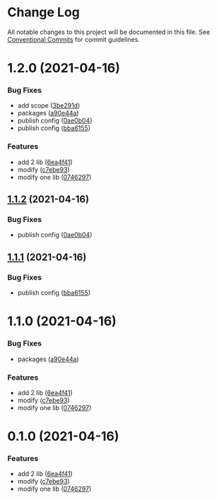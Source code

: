 # Change Log

All notable changes to this project will be documented in this file.
See [Conventional Commits](https://conventionalcommits.org) for commit guidelines.

# 1.2.0 (2021-04-16)


### Bug Fixes

* add scope ([3be291d](https://github.com/rudywaltz/monorepo-test/commit/3be291df890e60cf5197162bebc22b4595d8e1cd))
* packages ([a90e44a](https://github.com/rudywaltz/monorepo-test/commit/a90e44a607ec2f36539408a95aeb1233855e3a14))
* publish config ([0ae0b04](https://github.com/rudywaltz/monorepo-test/commit/0ae0b04c4b0055b3cb67dd8ef4f23e38b0a34c41))
* publish config ([bba6155](https://github.com/rudywaltz/monorepo-test/commit/bba6155f2879b5c73f5381bf33184cbf56a4bd6e))


### Features

* add 2 lib ([6ea4f41](https://github.com/rudywaltz/monorepo-test/commit/6ea4f4132e5969bc8fac2d392be5e7dc3bd699b0))
* modify ([c7ebe93](https://github.com/rudywaltz/monorepo-test/commit/c7ebe932743a03bc15d819aaf95150f2beb1ff99))
* modify one lib ([0746297](https://github.com/rudywaltz/monorepo-test/commit/0746297e691ae9e8d6d36ba6deee253ef18b80c9))





## [1.1.2](https://github.com/rudywaltz/monorepo-test/compare/rudywaltz-test-npm@1.1.1...rudywaltz-test-npm@1.1.2) (2021-04-16)


### Bug Fixes

* publish config ([0ae0b04](https://github.com/rudywaltz/monorepo-test/commit/0ae0b04c4b0055b3cb67dd8ef4f23e38b0a34c41))





## [1.1.1](https://github.com/rudywaltz/monorepo-test/compare/rudywaltz-test-npm@1.1.0...rudywaltz-test-npm@1.1.1) (2021-04-16)


### Bug Fixes

* publish config ([bba6155](https://github.com/rudywaltz/monorepo-test/commit/bba6155f2879b5c73f5381bf33184cbf56a4bd6e))





# 1.1.0 (2021-04-16)


### Bug Fixes

* packages ([a90e44a](https://github.com/rudywaltz/monorepo-test/commit/a90e44a607ec2f36539408a95aeb1233855e3a14))


### Features

* add 2 lib ([6ea4f41](https://github.com/rudywaltz/monorepo-test/commit/6ea4f4132e5969bc8fac2d392be5e7dc3bd699b0))
* modify ([c7ebe93](https://github.com/rudywaltz/monorepo-test/commit/c7ebe932743a03bc15d819aaf95150f2beb1ff99))
* modify one lib ([0746297](https://github.com/rudywaltz/monorepo-test/commit/0746297e691ae9e8d6d36ba6deee253ef18b80c9))





# 0.1.0 (2021-04-16)


### Features

* add 2 lib ([6ea4f41](https://github.com/rudywaltz/monorepo-test/commit/6ea4f4132e5969bc8fac2d392be5e7dc3bd699b0))
* modify ([c7ebe93](https://github.com/rudywaltz/monorepo-test/commit/c7ebe932743a03bc15d819aaf95150f2beb1ff99))
* modify one lib ([0746297](https://github.com/rudywaltz/monorepo-test/commit/0746297e691ae9e8d6d36ba6deee253ef18b80c9))
